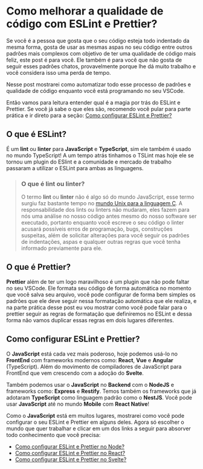 # Como melhorar a qualidade de código com ESLint e Prettier?

Se você é a pessoa que gosta que o seu código esteja todo indentado da mesma forma, gosta de usar as mesmas aspas no seu código entre outros padrões mais complexos com objetivo de ter uma qualidade de código mais feliz, este post é para você. Ele também é para você que não gosta de seguir esses padrões chatos, provavelmente porque lhe dá muito trabalho e você considera isso uma perda de tempo.

Nesse post mostrarei como automatizar todo esse processo de padrões e qualidade de código enquanto você está programando no seu VSCode.

Então vamos para leitura entender qual é a magia por trás do ESLint e Prettier. Se você já sabe o que eles são, recomendo você pular para parte prática e ir direto para a seção: <a href="#eslint">Como configurar ESLint e Prettier?</a>

## O que é ESLint?

É um **lint** ou **linter** para **JavaScript** e **TypeScript**, sim ele também é usado no mundo TypeScript! A um tempo atrás tinhamos o TSLint mas hoje ele se tornou um plugin do ESlint e a comunidade e mercado de trabalho passaram a utilizar o ESLint para ambas as linguagens.

> ### O que é lint ou linter?
>
> O termo **lint** ou **linter** não é algo só do mundo JavaScript, esse termo surgiu faz bastante tempo no [mundo Unix para a linguagem C](<https://en.wikipedia.org/wiki/Lint_(software)>). A responsabilidade dos lints ou linters não mudaram, eles fazem para nós uma análise no nosso código antes mesmo do nosso software ser executado, portanto enquanto você escreve o seu código o linter acusará possíveis erros de programação, bugs, construções suspeitas, além de solicitar alterações para você seguir os padrões de indentações, aspas e qualquer outras regras que você tenha informado previamente para ele.

## O que é Prettier?

**Prettier** além de ter um logo maravilhoso é um plugin que não pode faltar no seu VSCode. Ele formata seu código de forma automática no momento que você salva seu arquivo, você pode configurar de forma bem simples os padrões que ele deve seguir nessa formatação automática que ele realiza, e na parte prática desse post eu vou mostrar como você pode falar para o prettier seguir as regras de formatação que definiremos no ESLint e dessa forma não vamos duplicar essas regras em dois lugares diferentes.

<h2 id="eslint">Como configurar ESLint e Prettier?</h2>

O **JavaScript** está cada vez mais poderoso, hoje podemos usá-lo no **FrontEnd** com frameworks modernos como: **React**, **Vue** e **Angular** (TypeScript). Além do movimento de compiladores de JavaScript para FrontEnd que vem crescendo com a adoção do **Svelte**.

Também podemos usar o **JavaScript** no **Backend** com o **NodeJS** e frameworks como: **Express** e **Restify**. Temos também os frameworks que já adotaram **TypeScript** como linguagem padrão como o **NestJS**. Você pode usar **JavaScript** até no mundo **Mobile** com **React Native**!

Como o **JavaScript** está em muitos lugares, mostrarei como você pode configurar o seu ESLint e Prettier em alguns deles. Agora só escolher o mundo que quer trabalhar e clicar em um dos links a seguir para absorver todo conhecimento que você precisa:

- [Como configurar ESLint e Prettier no Node?]()
- [Como configurar ESLint e Prettier no React?]()
- [Como configurar ESLint e Prettier no Svelte?]()
